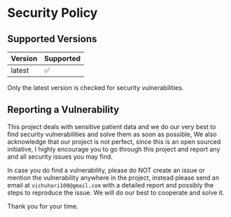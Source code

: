 # Security Policy

## Supported Versions

| Version | Supported          |
| ------- | ------------------ |
| latest  | :white_check_mark: |

Only the latest version is checked for security vulnerabilities.

## Reporting a Vulnerability

This project deals with sensitive patient data and we do our very best to find security vulnerabilities and solve them as soon as possible,
We also acknowledge that our project is not perfect, since this is an open sourced initiative, I highly encourage you to go through this project and report any and all security issues you may find.  

In case you do find a vulnerability, please do NOT create an issue or mention the vulnerability anywhere in the project, instead please send an email at `vichuhari100@gmail.com` with a detailed report and possibly the steps to reproduce the issue.
We will do our best to cooperate and solve it.

Thank you for your time.
